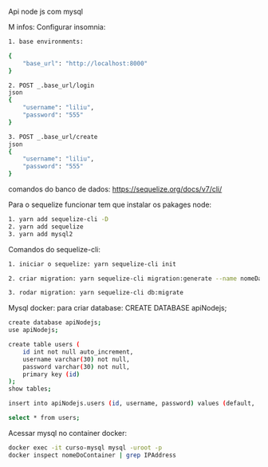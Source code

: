 Api node js com mysql

M infos:
Configurar insomnia:
```bash
1. base environments:

{
	"base_url": "http://localhost:8000"
}

2. POST _.base_url/login
json
{
	"username": "liliu",
	"password": "555"
}

3. POST _.base_url/create
json
{
	"username": "liliu",
	"password": "555"
}

```

comandos do banco de dados: https://sequelize.org/docs/v7/cli/ 

Para o sequelize funcionar tem que instalar os pakages node:
```bash
1. yarn add sequelize-cli -D 
2. yarn add sequelize
3. yarn add mysql2 
```

Comandos do sequelize-cli: 
```bash
1. iniciar o sequelize: yarn sequelize-cli init

2. criar migration: yarn sequelize-cli migration:generate --name nomeDaMigration ex: create-users

3. rodar migration: yarn sequelize-cli db:migrate
```

Mysql docker:
para criar database: CREATE DATABASE apiNodejs;
```bash
create database apiNodejs;
use apiNodejs;

create table users (
    id int not null auto_increment,
    username varchar(30) not null,
    password varchar(30) not null,
    primary key (id)
);
show tables;

insert into apiNodejs.users (id, username, password) values (default, 'naruto', '222');

select * from users;
```

Acessar mysql no container docker:
```bash
docker exec -it curso-mysql mysql -uroot -p
docker inspect nomeDoContainer | grep IPAddress
```
